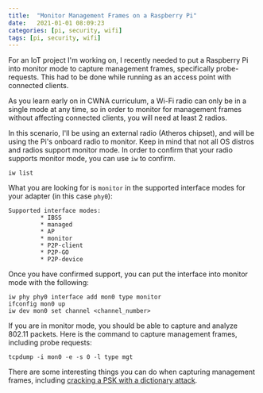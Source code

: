 ```yaml
---
title:  "Monitor Management Frames on a Raspberry Pi"
date:   2021-01-01 08:09:23
categories: [pi, security, wifi]
tags: [pi, security, wifi]
---
```


For an IoT project I'm working on, I recently needed to put a Raspberry Pi into monitor mode to capture management frames, specifically probe-requests. This had to be done while running as an access point with connected clients.

As you learn early on in CWNA curriculum, a Wi-Fi radio can only be in a single mode at any time, so in order to monitor for management frames without affecting connected clients, you will need at least 2 radios. 

In this scenario, I'll be using an external radio (Atheros chipset), and will be using the Pi's onboard radio to monitor. Keep in mind that not all OS distros and radios support monitor mode. In order to confirm that your radio supports monitor mode, you can use `iw` to confirm.

```
iw list
```

What you are looking for is `monitor` in the supported interface modes for your adapter (in this case `phy0`): 
```
Supported interface modes:
		 * IBSS
		 * managed
		 * AP
		 * monitor
		 * P2P-client
		 * P2P-GO
		 * P2P-device
```

Once you have confirmed support, you can put the interface into monitor mode with the following:
```
iw phy phy0 interface add mon0 type monitor
ifconfig mon0 up
iw dev mon0 set channel <channel_number>
```

If you are in monitor mode, you should be able to capture and analyze 802.11 packets. Here is the command to capture management frames, including probe requests:
```
tcpdump -i mon0 -e -s 0 -l type mgt
```

There are some interesting things you can do when capturing management frames, including [cracking a PSK with a dictionary attack][aircrack].

[aircrack]: /2021/aircrack/
